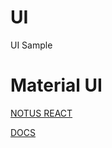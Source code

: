 # UI
UI Sample

# Material UI
[NOTUS REACT](https://demos.creative-tim.com/notus-react/#/)


[DOCS](https://www.creative-tim.com/learning-lab/tailwind/react/overview/notus)
